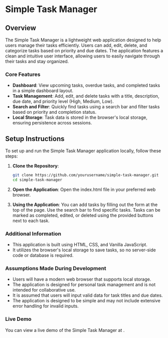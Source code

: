 # Simple Task Manager

## Overview
The Simple Task Manager is a lightweight web application designed to help users manage their tasks efficiently. Users can add, edit, delete, and categorize tasks based on priority and due dates. The application features a clean and intuitive user interface, allowing users to easily navigate through their tasks and stay organized.

### Core Features
- **Dashboard**: View upcoming tasks, overdue tasks, and completed tasks in a simple dashboard layout.
- **Task Management**: Add, edit, and delete tasks with a title, description, due date, and priority level (High, Medium, Low).
- **Search and Filter**: Quickly find tasks using a search bar and filter tasks based on priority and completion status.
- **Local Storage**: Task data is stored in the browser's local storage, ensuring persistence across sessions.

## Setup Instructions

To set up and run the Simple Task Manager application locally, follow these steps:

1. **Clone the Repository**:
   ```bash
   git clone https://github.com/yourusername/simple-task-manager.git
   cd simple-task-manager
2. **Open the Application**:
Open the index.html file in your preferred web browser.

3. **Using the Application**:
You can add tasks by filling out the form at the top of the page.
Use the search bar to find specific tasks.
Tasks can be marked as completed, edited, or deleted using the provided buttons next to each task.

### Additional Information
- This application is built using HTML, CSS, and Vanilla JavaScript.
- It utilizes the browser's local storage to save tasks, so no server-side code or database is required.

### Assumptions Made During Development
- Users will have a modern web browser that supports local storage.
- The application is designed for personal task management and is not intended for collaborative use.
- It is assumed that users will input valid data for task titles and due dates.
- The application is designed to be simple and may not include extensive error handling for invalid inputs.

### Live Demo
You can view a live demo of the Simple Task Manager at .
